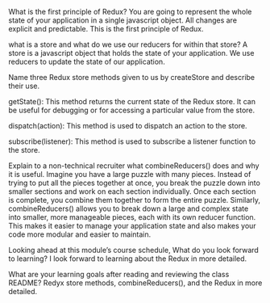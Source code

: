 What is the first principle of Redux?
You are going to represent the whole state of your application in a single javascript object. All changes are explicit and predictable. This is the first principle of Redux.

what is a store and what do we use our reducers for within that store?
A store is a javascript object that holds the state of your application. We use reducers to update the state of our application.

Name three Redux store methods given to us by createStore and describe their use.

getState(): This method returns the current state of the Redux store. It can be useful for debugging or for accessing a particular value from the store.

dispatch(action): This method is used to dispatch an action to the store.

subscribe(listener): This method is used to subscribe a listener function to the store. 

Explain to a non-technical recruiter what combineReducers() does and why it is useful.
Imagine you have a large puzzle with many pieces. Instead of trying to put all the pieces together at once, you break the puzzle down into smaller sections and work on each section individually. Once each section is complete, you combine them together to form the entire puzzle.
Similarly, combineReducers() allows you to break down a large and complex state into smaller, more manageable pieces, each with its own reducer function. This makes it easier to manage your application state and also makes your code more modular and easier to maintain.

Looking ahead at this module’s course schedule, What do you look forward to learning?
I look forward to learning about the Redux in more detailed.

What are your learning goals after reading and reviewing the class README?
Redyx store methods, combineReducers(), and the Redux in more detailed.